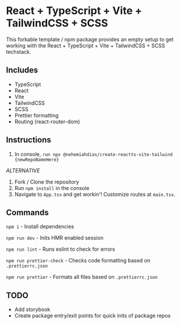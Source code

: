 # React + TypeScript + Vite + TailwindCSS + SCSS

This forkable template / npm package provides an empty setup to get working with the React + TypeScript + Vite + TailwindCSS + SCSS techstack.

## Includes

-   TypeScript
-   React
-   Vite
-   TailwindCSS
-   SCSS
-   Prettier formatting
-   Routing (react-router-dom)

## Instructions

1. In console, `run npx @nehemiahdias/create-reactts-vite-tailwind {newRepoNameHere}`

_ALTERNATIVE_

1. Fork / Clone the repository
2. Run `npm install` in the console
3. Navigate to `App.tsx` and get workin'! Customize routes at `main.tsx`.

## Commands

`npm i` - Install dependencies

`npm run dev` - Inits HMR enabled session

`npm run lint` - Runs eslint to check for errors

`npm run prettier-check` - Checks code formatting based on `.prettierrc.json`

`npm run prettier` - Formats all files based on `.prettierrc.json`

## TODO

-   Add storybook
-   Create package entry/exit points for quick inits of package repos
